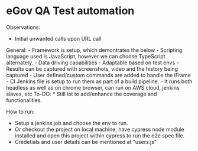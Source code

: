 # eGov QA Test automation

Observations:
* Initial unwanted calls upon URL call

General:
    - Framework is setup, which demontrates the below
        - Scripting language used is JavaScript, however we can choose TypeScript alternately.
        - Data driving capabilities
        - Adaptable based on test envs
        - Results can be captured with screenshots, video and the history being captured
        - User defined/custom commands are added to handle the iFrame
        - CI Jenkins file is setup to run them as part of a build pipeline.
        - It runs both headless as well as on chrome browser, can run on AWS cloud, jenkins slaves, etc
To-DO:
    * Still lot to add/enhance the coverage and functionalities.


How to run:
* Setup a jenkins job and choose the env to run.
* Or checkout the project on local machine, have cypress node module installed and open this project within cypress to run the e2e spec file. 
* Credetials and user details can be mentioned at "users.js"